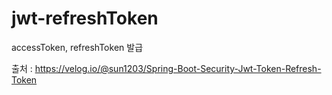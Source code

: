 # jwt-refreshToken
accessToken, refreshToken 발급

출처 : https://velog.io/@sun1203/Spring-Boot-Security-Jwt-Token-Refresh-Token
